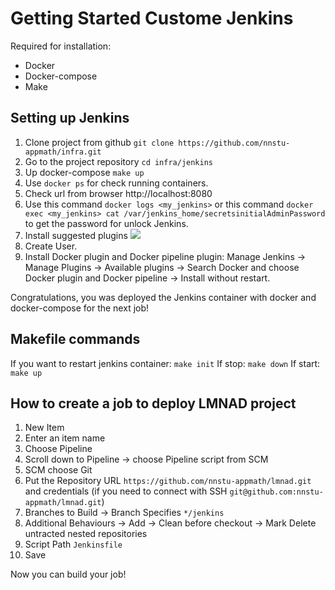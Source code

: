 # Getting Started Custome Jenkins

Required for installation:
* Docker
* Docker-compose
* Make

## Setting up Jenkins

1. Clone project from github
    ```git clone https://github.com/nnstu-appmath/infra.git```
2. Go to the project repository
    ```cd infra/jenkins```
3.  Up docker-compose
   ```make up```
4. Use
   ```docker ps```
   for check running containers.
5. Check url from browser http://localhost:8080
6. Use this command
    ```docker logs <my_jenkins>```
    or this command
    ```docker exec <my_jenkins> cat /var/jenkins_home/secretsinitialAdminPassword```
    to get the password for unlock Jenkins.
7.  Install suggested plugins
   ![](https://fixmypc.ru/media/uploads/2022/02/09/6.jpg)
8. Create User.
9. Install Docker plugin and Docker pipeline plugin:
   Manage Jenkins -> Manage Plugins -> Available plugins -> Search Docker and choose Docker plugin and Docker pipeline -> Install without restart.


Сongratulations, you was deployed the Jenkins container with docker and docker-compose for the next job!

## Makefile commands

If you want to restart jenkins container:
   ```make init```
If stop:
   ```make down```
If start:
   ```make up```

## How to create a job to deploy LMNAD project 

1. New Item 
2. Enter an item name
3. Choose Pipeline 
4. Scroll down to Pipeline -> choose Pipeline script from SCM 
5. SCM choose Git 
6. Put the Repository URL 
   ```https://github.com/nnstu-appmath/lmnad.git``` 
   and credentials (if you need to connect with SSH 
   ```git@github.com:nnstu-appmath/lmnad.git```)
7. Branches to Build -> Branch Specifies 
   ```*/jenkins``` 
8. Additional Behaviours -> Add -> Clean before checkout -> Mark Delete untracted nested repositories
9.  Script Path ```Jenkinsfile```
10. Save

Now you can build your job!
